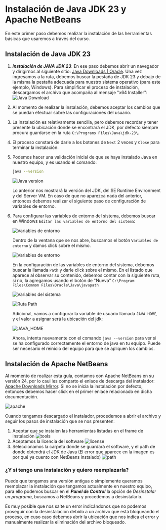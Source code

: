 # Instalación  de Java JDK 23 y Apache NetBeans

En este primer paso debemos realizar la instalación de las herramientas básicas que usaremos a través del curso.

## Instalación de Java JDK 23

1. ***Instalación de JAVA JDK 23***: En ese paso debemos abrir un navegador y dirigirnos al siguiente sitio: [Java Downloads | Oracle](https://www.oracle.com/java/technologies/downloads/). Una vez ingresamos a la ruta, debemos buscar la pestaña de JDK 23 y debajo de la misma la pestaña adecuada para nuestro sistema operativo (para este ejemplo, Windows). Para simplificar el proceso de instalación, descargamos el archivo que acompaña al mensaje "x64 Installer":
   ![Java Download](../assets/01-01.png)
2. Al momento de realizar la instalación, debemos aceptar los cambios que se puedan efectuar sobre las configuraciones del usuario.
3. La instalación es relativamente sencilla, pero debemos recordar y tener presente la ubicación donde se encontrará el JDK, por defecto siempre procura guardarse en la ruta `C:\Programs Files\Java\jdk-23\`.
4. El proceso constará de darle a los botones de `Next` 2 veces y `Close` para terminar la instalación.
5. Podemos hacer una validación inicial de que se haya instalado Java en nuestro equipo, y es usando el comando:

   ```bash
   java --version
   ```

   ![Java version](../assets/01-02.png)

   Lo anterior nos mostrará la versión del JDK, del SE Runtime Environment y del Server VM. En caso de que no aparezca nada del anterior, entonces debemos realizar el siguiente paso de configuración de variables de entorno.

6. Para configurar las variables de entorno del sistema, debemos buscar en Windows `Editar las variables de entorno del sistema`:

   ![Variables de entorno](../assets/01-03.png)

   Dentro de la ventana que se nos abre, buscamos el botón `Variables de entorno` y damos click sobre el mismo.

   ![Variables de entorno](../assets/01-04.png)

   En la configuración de las variables de entorno del sistema, debemos buscar la llamada `Path` y darle click sobre el mismo. En el listado que aparece al observar su contenido, debemos contar con la siguiente ruta, si no, la agregamos usando el botón de "Nueva" `C:\Program Files\Common Files\Oracle\Java\javapath`

   ![Variables del sistema](../assets/01-05.png)

   ![Ruta Path](../assets/01-06.png)

   Adicional, vamos a configurar la variable de usuario llamada `JAVA_HOME`, y el valor a asignar será la ubicación del jdk:

   ![JAVA_HOME](../assets/01-07.png)

   Ahora, intenta nuevamente con el comando `java --version` para ver si se ha configurado correctamente el entorno de java en tu equipo. Puede ser necesario el reinicio del equipo para que se apliquen los cambios.

## Instalación de Apache NetBeans

Al momento de realizar esta guía, contamos con Apache NetBeans en su versión 24, por lo caul les comparto el enlace de descarga del instalador: [Apache Downloads Mirror](https://www.apache.org/dyn/closer.lua/netbeans/netbeans-installers/24/Apache-NetBeans-24-bin-windows-x64.exe). Si no se inicia la instalación por defecto, entonces debemos hacer click en el primer enlace relacionado en dicha documentación.

![apache](../assets/01-08.png)

Cuando tengamos descargado el instalador, procedemos a abrir el archivo y seguir los pasos de instalación que se nos presenten:

1. Aceptar que se instalen las herramientas listadas en el frame de instalación
   ![tools](../assets/01-09.png)
2. Aceptamos la licencia del software
   ![license](../assets/01-10.png)
3. Seleccionamos la carpeta donde se guardará el software, y el path de donde obtendrá el JDK de Java (El error que aparece en la imagen es por qué ya cuento con NetBeans instalado)
   ![path](../assets/01-11.png)

### ¿Y si tengo una instalación y quiero reemplazarla?

Puede que tengamos una versión antigua o simplemente queramos reemplazar la instalación que tengamos actualmente en nuestro equipo, para ello podemos buscar en el ***Panel de Control*** la opción de *Desinstalar un programa*, buscamos a NetBeans y procedemos a desinstalarlo.

Es muy posible que nos salte un error indicándonos que no podemos proseguir con la desinstalación debido a un archivo que está bloqueando el proceso, en cuso caso debemos abrir la ubicación que nos indica el error y manualmente realizar la eliminación del archivo bloqueado.
